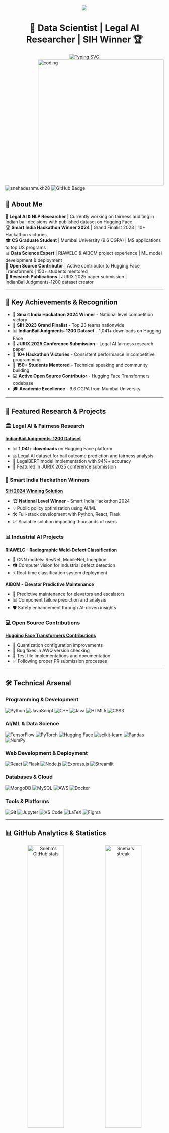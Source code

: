 <div align="center">
  <img src="https://readme-typing-svg.herokuapp.com/?font=Righteous&size=35&center=true&vCenter=true&width=500&height=70&duration=4000&lines=Hi+There!+👋;I'm+Sneha+Deshmukh!;Welcome+to+my+GitHub!;" />
</div>

<h1 align="center">🚀 Data Scientist | Legal AI Researcher | SIH Winner 🏆</h1>

<div align="center">
  <img src="https://readme-typing-svg.herokuapp.com/?font=Fira+Code&pause=1000&color=F75C7E&center=true&vCenter=true&width=435&lines=SIH+24%27+Winner+%26+SIH+23%27+Grand+Finalist;10x+Hackathon+Participant;Legal+AI+%26+NLP+Researcher;Mumbai+University+9.6+CGPA;Building+Products+That+Matter" alt="Typing SVG" />
</div>

<img align="right" alt="coding" width="400" src="https://mir-s3-cdn-cf.behance.net/project_modules/disp/601014116770475.6068beff4640a.gif">

<p align="left"> 
  <img src="https://komarev.com/ghpvc/?username=snehadeshmukh28&label=Profile%20views&color=0e75b6&style=flat" alt="snehadeshmukh28" /> 
  <img src="https://img.shields.io/github/followers/SnehaDeshmukh28?label=Followers&style=social" alt="GitHub Badge">
</p>

## 🌟 About Me

🔬 **Legal AI & NLP Researcher** | Currently working on fairness auditing in Indian bail decisions with published dataset on Hugging Face  
🏆 **Smart India Hackathon Winner 2024** | Grand Finalist 2023 | 10+ Hackathon victories  
🎓 **CS Graduate Student** | Mumbai University (9.6 CGPA) | MS applications to top US programs  
📊 **Data Science Expert** | RIAWELC & AIBOM project experience | ML model development & deployment  
🚀 **Open Source Contributor** | Active contributor to Hugging Face Transformers | 150+ students mentored  
📝 **Research Publications** | JURIX 2025 paper submission | IndianBailJudgments-1200 dataset creator  

---

## 🏅 Key Achievements & Recognition

- 🥇 **Smart India Hackathon 2024 Winner** - National level competition victory
- 🥈 **SIH 2023 Grand Finalist** - Top 23 teams nationwide 
- 📊 **IndianBailJudgments-1200 Dataset** - 1,041+ downloads on Hugging Face
- 📜 **JURIX 2025 Conference Submission** - Legal AI fairness research paper
- 🎯 **10+ Hackathon Victories** - Consistent performance in competitive programming
- 🏫 **150+ Students Mentored** - Technical speaking and community building
- 💻 **Active Open Source Contributor** - Hugging Face Transformers codebase
- 🎓 **Academic Excellence** - 9.6 CGPA from Mumbai University

---

## 🔬 Featured Research & Projects

### 🏛️ Legal AI & Fairness Research
**[IndianBailJudgments-1200 Dataset](https://huggingface.co/datasets/SnehaDeshmukh28/IndianBailJudgments-1200)**
- 📊 **1,041+ downloads** on Hugging Face platform
- ⚖️ Legal AI dataset for bail outcome prediction and fairness analysis
- 🤖 LegalBERT model implementation with 94%+ accuracy
- 📝 Featured in JURIX 2025 conference submission

### 🚀 Smart India Hackathon Winners
**[SIH 2024 Winning Solution](#)**
- 🏆 **National Level Winner** - Smart India Hackathon 2024
- 💡 Public policy optimization using AI/ML
- 🛠️ Full-stack development with Python, React, Flask
- 📈 Scalable solution impacting thousands of users

### 📊 Industrial AI Projects
**RIAWELC - Radiographic Weld-Defect Classification**
- 🔧 CNN models: ResNet, MobileNet, Inception
- 📷 Computer vision for industrial defect detection
- ⚡ Real-time classification system deployment

**AIBOM - Elevator Predictive Maintenance**
- 🏢 Predictive maintenance for elevators and escalators
- 📊 Component failure prediction and analysis
- 🛡️ Safety enhancement through AI-driven insights

### 💻 Open Source Contributions
**[Hugging Face Transformers Contributions](https://github.com/huggingface/transformers)**
- 🔧 Quantization configuration improvements
- 🐛 Bug fixes in AWQ version checking
- 🧪 Test file implementations and documentation
- ✅ Following proper PR submission processes

---

## 🛠️ Technical Arsenal

### Programming & Development
![Python](https://img.shields.io/badge/Python-3776AB?style=for-the-badge&logo=python&logoColor=white)
![JavaScript](https://img.shields.io/badge/JavaScript-F7DF1E?style=for-the-badge&logo=javascript&logoColor=black)
![C++](https://img.shields.io/badge/C++-00599C?style=for-the-badge&logo=cplusplus&logoColor=white)
![Java](https://img.shields.io/badge/Java-ED8B00?style=for-the-badge&logo=java&logoColor=white)
![HTML5](https://img.shields.io/badge/HTML5-E34F26?style=for-the-badge&logo=html5&logoColor=white)
![CSS3](https://img.shields.io/badge/CSS3-1572B6?style=for-the-badge&logo=css3&logoColor=white)

### AI/ML & Data Science
![TensorFlow](https://img.shields.io/badge/TensorFlow-FF6F00?style=for-the-badge&logo=tensorflow&logoColor=white)
![PyTorch](https://img.shields.io/badge/PyTorch-EE4C2C?style=for-the-badge&logo=pytorch&logoColor=white)
![Hugging Face](https://img.shields.io/badge/🤗_Hugging_Face-FFD21E?style=for-the-badge)
![scikit-learn](https://img.shields.io/badge/scikit--learn-F7931E?style=for-the-badge&logo=scikit-learn&logoColor=white)
![Pandas](https://img.shields.io/badge/Pandas-150458?style=for-the-badge&logo=pandas&logoColor=white)
![NumPy](https://img.shields.io/badge/NumPy-013243?style=for-the-badge&logo=numpy&logoColor=white)

### Web Development & Deployment
![React](https://img.shields.io/badge/React-20232A?style=for-the-badge&logo=react&logoColor=61DAFB)
![Flask](https://img.shields.io/badge/Flask-000000?style=for-the-badge&logo=flask&logoColor=white)
![Node.js](https://img.shields.io/badge/Node.js-43853D?style=for-the-badge&logo=node.js&logoColor=white)
![Express.js](https://img.shields.io/badge/Express.js-404D59?style=for-the-badge)
![Streamlit](https://img.shields.io/badge/Streamlit-FF4B4B?style=for-the-badge&logo=streamlit&logoColor=white)

### Databases & Cloud
![MongoDB](https://img.shields.io/badge/MongoDB-4EA94B?style=for-the-badge&logo=mongodb&logoColor=white)
![MySQL](https://img.shields.io/badge/MySQL-00000F?style=for-the-badge&logo=mysql&logoColor=white)
![AWS](https://img.shields.io/badge/AWS-232F3E?style=for-the-badge&logo=amazon-aws&logoColor=white)
![Docker](https://img.shields.io/badge/Docker-2496ED?style=for-the-badge&logo=docker&logoColor=white)

### Tools & Platforms
![Git](https://img.shields.io/badge/Git-F05032?style=for-the-badge&logo=git&logoColor=white)
![Jupyter](https://img.shields.io/badge/Jupyter-F37626?style=for-the-badge&logo=jupyter&logoColor=white)
![VS Code](https://img.shields.io/badge/VS_Code-007ACC?style=for-the-badge&logo=visual-studio-code&logoColor=white)
![LaTeX](https://img.shields.io/badge/LaTeX-008080?style=for-the-badge&logo=latex&logoColor=white)
![Figma](https://img.shields.io/badge/Figma-F24E1E?style=for-the-badge&logo=figma&logoColor=white)

---

## 📊 GitHub Analytics & Statistics

<div align="center">
  <img src="https://github-readme-stats.vercel.app/api?username=snehadeshmukh28&show_icons=true&theme=radical&hide_border=true&count_private=true" alt="Sneha's GitHub stats" width="48%" />
  <img src="https://github-readme-streak-stats.herokuapp.com/?user=snehadeshmukh28&theme=radical&hide_border=true" alt="Sneha's streak" width="48%" />
</div>

<div align="center">
  <img src="https://github-readme-stats.vercel.app/api/top-langs/?username=snehadeshmukh28&layout=compact&theme=radical&hide_border=true&langs_count=8" alt="Top Languages" width="48%" />
  <img src="https://github-readme-stats.vercel.app/api/wakatime?username=snehadeshmukh28&theme=radical&hide_border=true" alt="WakaTime stats" width="48%" />
</div>

<div align="center">
  <img src="https://github-readme-activity-graph.vercel.app/graph?username=snehadeshmukh28&theme=react-dark&hide_border=true" alt="Activity Graph" width="100%" />
</div>

---

## 🏆 GitHub Achievements & Trophies

<div align="center">
  <img src="https://github-profile-trophy.vercel.app/?username=snehadeshmukh28&theme=radical&no-frame=true&no-bg=false&margin-w=4&row=2&column=4" alt="GitHub Trophies" />
</div>

---

## 🎯 Current Focus & Future Goals

🔬 **Research Goals**
- 📜 Publishing research papers in top-tier AI/ML conferences
- 🎓 MS CS applications to Stanford, MIT, CMU, and other top programs
- ⚖️ Advancing fairness and ethics in Legal AI systems

🚀 **Technical Development**
- 🧠 Exploring advanced ML architectures and system design
- 🌐 Building more open-source tools for the research community
- 📊 Expanding dataset contributions to Hugging Face ecosystem

🎖️ **Professional Growth**
- 👥 Mentoring more students in AI/ML and research
- 🎤 Speaking at technical conferences and workshops
- 🤝 Collaborating on impactful AI research projects

---

## 📚 Featured Publications & Datasets

### 📜 Research Papers
- **"From Data to Equity: Predicting and Auditing Fairness in Indian Bail Decisions"** - *JURIX 2025 (Under Review)*
- **IndianBailJudgments-1200: A Comprehensive Dataset for Legal AI Research** - *Hugging Face Datasets*

### 🗃️ Open Datasets
- **[IndianBailJudgments-1200](https://huggingface.co/datasets/SnehaDeshmukh28/IndianBailJudgments-1200)** - 1,041+ downloads
- **Legal AI Benchmark Suite** - Coming Soon

---

## 🌐 Connect & Collaborate

<div align="center">
  
[![Portfolio](https://img.shields.io/badge/Portfolio-000000?style=for-the-badge&logo=github&logoColor=white)](https://snehadeshmukh.me)
[![LinkedIn](https://img.shields.io/badge/LinkedIn-0077B5?style=for-the-badge&logo=linkedin&logoColor=white)](https://linkedin.com/in/sneha-deshmukh-761b2b24b)
[![Twitter](https://img.shields.io/badge/Twitter-1DA1F2?style=for-the-badge&logo=twitter&logoColor=white)](https://twitter.com/snehdeshmukh)
[![Instagram](https://img.shields.io/badge/Instagram-E4405F?style=for-the-badge&logo=instagram&logoColor=white)](https://instagram.com/sneha_deshmukh28)
[![Linktree](https://img.shields.io/badge/Linktree-1de9b6?style=for-the-badge&logo=linktree&logoColor=white)](https://linktr.ee/SnehaDeshmukh)

</div>

### 💌 Get In Touch
- 📧 **Email**: [Contact via Portfolio](https://snehadeshmukh.me)
- 💼 **Professional**: [LinkedIn](https://linkedin.com/in/sneha-deshmukh-761b2b24b)
- 🐦 **Updates**: [Twitter](https://twitter.com/snehdeshmukh)
- 🔗 **All Links**: [Linktree](https://linktr.ee/SnehaDeshmukh)

---

## 🎨 Holopin Achievements

[![An image of @snehadeshmukh's Holopin badges, which is a link to view their full Holopin profile](https://holopin.me/snehadeshmukh)](https://holopin.io/@snehadeshmukh)

---

## ⚡ Fun Facts & Personal Touches

- 🧳 **Travel Philosophy**: "This coding ninja travels the binary highways, turning code bugs into feature-packed souvenirs—because debugging is the ultimate travel adventure! ✈️🐜💻"
- 🏊‍♀️ **Swimming Enthusiast**: Can spend an entire day in the pool
- ☕ **Coffee Lover**: Fuel for late-night coding sessions
- 🎯 **Motto**: Building products that matter, one algorithm at a time
- 🌱 **Always Learning**: Currently exploring advanced system design and MLOps

---

<div align="center">
  <img src="https://readme-typing-svg.herokuapp.com/?font=Righteous&size=25&center=true&vCenter=true&width=500&height=70&duration=4000&lines=Thanks+for+visiting!+✨;Let's+build+something+amazing!+🚀;Happy+Coding!+💻" />
</div>

<div align="center">
  
**💡 "In the intersection of law and technology, we find the future of justice."**

⭐️ From [SnehaDeshmukh28](https://github.com/SnehaDeshmukh28) | Made with 💜 and lots of ☕

</div>

---

<div align="center">
  <img src="https://capsule-render.vercel.app/api?type=waving&color=gradient&height=100&section=footer"/>
</div>
